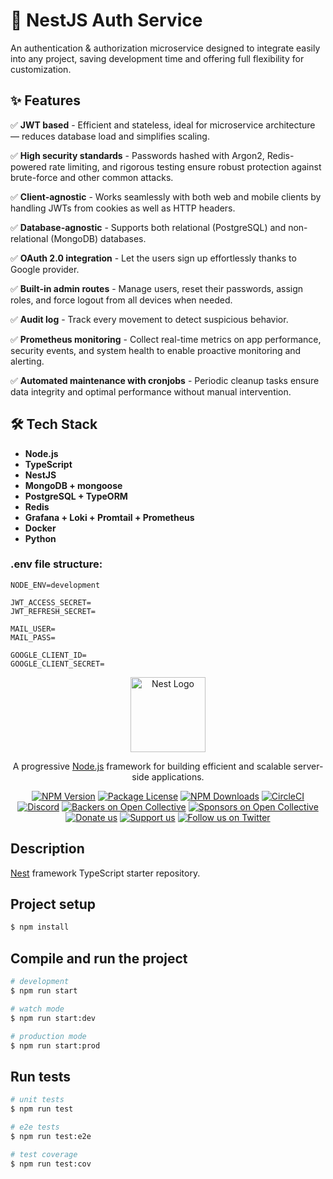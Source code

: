 # 🔐 NestJS Auth Service

An authentication & authorization microservice designed to integrate easily into any project, saving development time and offering full flexibility for customization.

## ✨ Features  
✅ **JWT based** - Efficient and stateless, ideal for microservice architecture — reduces database load and simplifies scaling.

✅ **High security standards** - Passwords hashed with Argon2, Redis-powered rate limiting, and rigorous testing ensure robust protection against brute-force and other common attacks.

✅ **Client-agnostic** - Works seamlessly with both web and mobile clients by handling JWTs from cookies as well as HTTP headers.

✅ **Database-agnostic** - Supports both relational (PostgreSQL) and non-relational (MongoDB) databases.

✅ **OAuth 2.0 integration** - Let the users sign up effortlessly thanks to Google provider.

✅ **Built-in admin routes** - Manage users, reset their passwords, assign roles, and force logout from all devices when needed.

✅ **Audit log** - Track every movement to detect suspicious behavior.

✅ **Prometheus monitoring** - Collect real-time metrics on app performance, security events, and system health to enable proactive monitoring and alerting.

✅ **Automated maintenance with cronjobs** - Periodic cleanup tasks ensure data integrity and optimal performance without manual intervention.



## 🛠 Tech Stack  
- **Node.js**
- **TypeScript**
- **NestJS**  
- **MongoDB + mongoose**
- **PostgreSQL + TypeORM**
- **Redis**   
- **Grafana + Loki + Promtail + Prometheus**
- **Docker**  
- **Python**  

### .env file structure:

```
NODE_ENV=development

JWT_ACCESS_SECRET=
JWT_REFRESH_SECRET=

MAIL_USER=
MAIL_PASS=

GOOGLE_CLIENT_ID=
GOOGLE_CLIENT_SECRET=

```

<p align="center">
  <a href="http://nestjs.com/" target="blank"><img src="https://nestjs.com/img/logo-small.svg" width="120" alt="Nest Logo" /></a>
</p>

[circleci-image]: https://img.shields.io/circleci/build/github/nestjs/nest/master?token=abc123def456
[circleci-url]: https://circleci.com/gh/nestjs/nest

  <p align="center">A progressive <a href="http://nodejs.org" target="_blank">Node.js</a> framework for building efficient and scalable server-side applications.</p>
    <p align="center">
<a href="https://www.npmjs.com/~nestjscore" target="_blank"><img src="https://img.shields.io/npm/v/@nestjs/core.svg" alt="NPM Version" /></a>
<a href="https://www.npmjs.com/~nestjscore" target="_blank"><img src="https://img.shields.io/npm/l/@nestjs/core.svg" alt="Package License" /></a>
<a href="https://www.npmjs.com/~nestjscore" target="_blank"><img src="https://img.shields.io/npm/dm/@nestjs/common.svg" alt="NPM Downloads" /></a>
<a href="https://circleci.com/gh/nestjs/nest" target="_blank"><img src="https://img.shields.io/circleci/build/github/nestjs/nest/master" alt="CircleCI" /></a>
<a href="https://discord.gg/G7Qnnhy" target="_blank"><img src="https://img.shields.io/badge/discord-online-brightgreen.svg" alt="Discord"/></a>
<a href="https://opencollective.com/nest#backer" target="_blank"><img src="https://opencollective.com/nest/backers/badge.svg" alt="Backers on Open Collective" /></a>
<a href="https://opencollective.com/nest#sponsor" target="_blank"><img src="https://opencollective.com/nest/sponsors/badge.svg" alt="Sponsors on Open Collective" /></a>
  <a href="https://paypal.me/kamilmysliwiec" target="_blank"><img src="https://img.shields.io/badge/Donate-PayPal-ff3f59.svg" alt="Donate us"/></a>
    <a href="https://opencollective.com/nest#sponsor"  target="_blank"><img src="https://img.shields.io/badge/Support%20us-Open%20Collective-41B883.svg" alt="Support us"></a>
  <a href="https://twitter.com/nestframework" target="_blank"><img src="https://img.shields.io/twitter/follow/nestframework.svg?style=social&label=Follow" alt="Follow us on Twitter"></a>
</p>
  <!--[![Backers on Open Collective](https://opencollective.com/nest/backers/badge.svg)](https://opencollective.com/nest#backer)
  [![Sponsors on Open Collective](https://opencollective.com/nest/sponsors/badge.svg)](https://opencollective.com/nest#sponsor)-->

## Description

[Nest](https://github.com/nestjs/nest) framework TypeScript starter repository.

## Project setup

```bash
$ npm install
```

## Compile and run the project

```bash
# development
$ npm run start

# watch mode
$ npm run start:dev

# production mode
$ npm run start:prod
```

## Run tests

```bash
# unit tests
$ npm run test

# e2e tests
$ npm run test:e2e

# test coverage
$ npm run test:cov
```